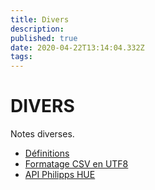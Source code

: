 ```yaml
---
title: Divers
description: 
published: true
date: 2020-04-22T13:14:04.332Z
tags: 
---
```


# DIVERS

Notes diverses.

* [Définitions](/divers/definitions)
* [Formatage CSV en UTF8](/divers/csv_format_utf8)
* [API Philipps HUE](/divers/api_hue)